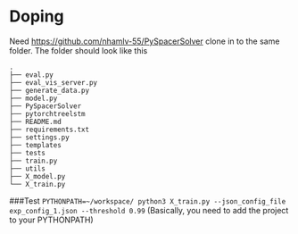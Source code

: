 # Doping
Need https://github.com/nhamlv-55/PySpacerSolver clone in to the same folder. The folder should look like this
```
.
├── eval.py
├── eval_vis_server.py
├── generate_data.py
├── model.py
├── PySpacerSolver
├── pytorchtreelstm
├── README.md
├── requirements.txt
├── settings.py
├── templates
├── tests
├── train.py
├── utils
├── X_model.py
└── X_train.py

```
###Test
`PYTHONPATH=~/workspace/ python3 X_train.py --json_config_file exp_config_1.json --threshold 0.99`
(Basically, you need to add the project to your PYTHONPATH)
